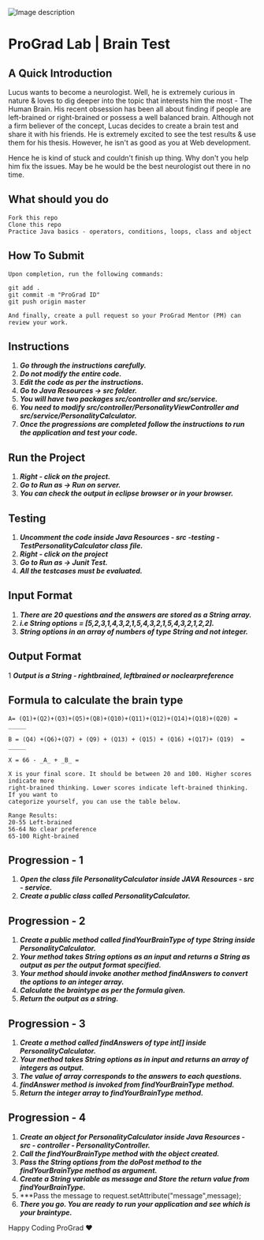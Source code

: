 ![Image description](https://i1.faceprep.in/ProGrad/face-logo-resized.png)

# ProGrad Lab | Brain Test

## A Quick Introduction

Lucus wants to become a neurologist. Well, he is extremely curious in nature & loves to dig deeper into the topic that interests him the most - The Human Brain. His recent obsession has been all about finding if people are left-brained or right-brained or possess a well balanced brain. Although not a firm believer of the concept, Lucas decides to create a brain test and share it with his friends. He is extremely excited to see the test results & use them for his thesis. However, he isn't as good as you at Web development. 

Hence he is kind of stuck and couldn't finish up thing. Why don't you help him fix the issues. May be he would be the best neurologist out there in no time. 

## What should you do
```
Fork this repo
Clone this repo
Practice Java basics - operators, conditions, loops, class and object
```

## How To Submit
```
Upon completion, run the following commands:

git add .
git commit -m "ProGrad ID"
git push origin master

And finally, create a pull request so your ProGrad Mentor (PM) can review your work.
```

## Instructions

1. ***Go through the instructions carefully.***
2. ***Do not modify the entire code.***
3. ***Edit the code as per the instructions.***
4. ***Go to Java Resources -> src folder.***
5. ***You will have two packages src/controller and src/service.***
6. ***You need to modify src/controller/PersonalityViewController and src/service/PersonalityCalculator.***
7. ***Once the progressions are completed follow the instructions to run the application and test your code.***
 
## Run the Project
1. ***Right - click on the project.***
2. ***Go to Run as -> Run on server.***
3. ***You can check the output in eclipse browser or in your browser.***

## Testing
1. ***Uncomment the code inside Java Resources - src -testing - TestPersonalityCalculator class file.***
2. ***Right - click on the project***
3. ***Go to Run as -> Junit Test.*** 
4. ***All the testcases must be evaluated.***

## Input Format
1. ***There are 20 questions and the answers are stored as a String array.***
2. ***i.e String options = [5,2,3,1,4,3,2,1,5,4,3,2,1,5,4,3,2,1,2,2].***
3. ***String options in an array of numbers of type String and not integer.***

## Output Format
1 ***Output is a String - rightbrained, leftbrained or noclearpreference***


## Formula to calculate the brain type
```  
A= (Q1)+(Q2)+(Q3)+(Q5)+(Q8)+(Q10)+(Q11)+(Q12)+(Q14)+(Q18)+(Q20) = _____
  
B = (Q4) +(Q6)+(Q7) + (Q9) + (Q13) + (Q15) + (Q16) +(Q17)+ (Q19)  = _____ 
            
X = 66 - _A_ + _B_ =

X is your final score. It should be between 20 and 100. Higher scores indicate more 
right-brained thinking. Lower scores indicate left-brained thinking. If you want to 
categorize yourself, you can use the table below. 

Range Results:
20-55 Left-brained 
56-64 No clear preference 
65-100 Right-brained

```
## Progression - 1 
1. ***Open the class file PersonalityCalculator inside JAVA Resources - src - service.***
2. ***Create a public class called PersonalityCalculator.***

## Progression - 2
1. ***Create a public method called findYourBrainType of type String inside PersonalityCalculator.***
2. ***Your method takes String options as an input and returns a String as output as per the output format specified.***
3. ***Your method should invoke another method findAnswers to convert the options to an integer array.***
4. ***Calculate the braintype as per the formula given.***
5. ***Return the output as a string.***

## Progression - 3
1. ***Create a method called findAnswers of type int[] inside PersonalityCalculator.***
2. ***Your method takes String options as in input and returns an array of integers as output.***
3. ***The value of array corresponds to the answers to each questions.***
4. ***findAnswer method is invoked from findYourBrainType method.***
5. ***Return the integer array to findYourBrainType method.***

## Progression - 4
1. ***Create an object for PersonalityCalculator inside Java Resources - src - controller - PersonalityController.***
2. ***Call the findYourBrainType method with the object created.***
3. ***Pass the String options from the doPost method to the findYourBrainType method as argument.***
4. ***Create a String variable as message and Store the return value from findYourBrainType.***
5. ***Pass the message to request.setAttribute("message",message);
6. ***There you go. You are ready to run your application and see which is your braintype.***

Happy Coding ProGrad ❤️

